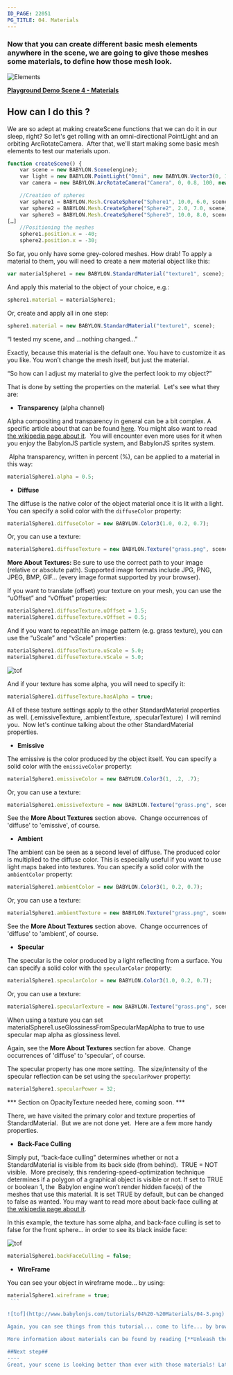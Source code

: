 ```yaml
---
ID_PAGE: 22051
PG_TITLE: 04. Materials
---
```

### Now that you can create different basic mesh elements anywhere in the scene, we are going to give those meshes some materials, to define how those mesh look.

![Elements](http://www.babylonjs.com/tutorials/04%20-%20Materials/04.png)

[**Playground Demo Scene 4 - Materials**](http://www.babylonjs.com/playground/?4)

## How can I do this ?
We are so adept at making createScene functions that we can do it in our sleep, right? So let's get rolling with an omni-directional PointLight and an orbiting ArcRotateCamera.  After that, we'll start making some basic mesh elements to test our materials upon.

```javascript
function createScene() {
    var scene = new BABYLON.Scene(engine);
    var light = new BABYLON.PointLight("Omni", new BABYLON.Vector3(0, 100, 100), scene);
    var camera = new BABYLON.ArcRotateCamera("Camera", 0, 0.8, 100, new BABYLON.Vector3.Zero(), scene);

    //Creation of spheres
    var sphere1 = BABYLON.Mesh.CreateSphere("Sphere1", 10.0, 6.0, scene);
    var sphere2 = BABYLON.Mesh.CreateSphere("Sphere2", 2.0, 7.0, scene);
    var sphere3 = BABYLON.Mesh.CreateSphere("Sphere3", 10.0, 8.0, scene);
[…]
    //Positioning the meshes
    sphere1.position.x = -40;
    sphere2.position.x = -30;
```

So far, you only have some grey-colored meshes. How drab! To apply a material to them, you will need to create a new material object like this:
```javascript
var materialSphere1 = new BABYLON.StandardMaterial("texture1", scene);
```

And apply this material to the object of your choice, e.g.:
```javascript
sphere1.material = materialSphere1;
```
Or, create and apply all in one step:
```javascript
sphere1.material = new BABYLON.StandardMaterial("texture1", scene);
```

“I tested my scene, and …nothing changed…”

Exactly, because this material is the default one. You have to customize it as you like. You won’t change the mesh itself, but just the material.

“So how can I adjust my material to give the perfect look to my object?”

That is done by setting the properties on the material.  Let's see what they are:

* **Transparency** (alpha channel)

Alpha compositing and transparency in general can be a bit complex. A specific article about that can be found [here](page.php?p=25100). You might also want to read [the wikipedia page about it](http://en.wikipedia.org/wiki/Alpha_compositing).  You will encounter even more uses for it when you enjoy the BabylonJS particle system, and BabylonJS sprites system. 

 Alpha transparency, written in percent (%), can be applied to a material in this way:
```javascript
materialSphere1.alpha = 0.5;
```

* **Diffuse**

The diffuse is the native color of the object material once it is lit with a light. You can specify a solid color with the ```diffuseColor``` property:
```javascript
materialSphere1.diffuseColor = new BABYLON.Color3(1.0, 0.2, 0.7);
```

Or, you can use a texture:
```javascript
materialSphere1.diffuseTexture = new BABYLON.Texture("grass.png", scene);
```

**More About Textures:** Be sure to use the correct path to your image (relative or absolute path). Supported image formats include JPG, PNG, JPEG, BMP, GIF… (every image format supported by your browser).

If you want to translate (offset) your texture on your mesh, you can use the “uOffset” and “vOffset” properties:
```javascript
materialSphere1.diffuseTexture.uOffset = 1.5;
materialSphere1.diffuseTexture.vOffset = 0.5;
```
And if you want to repeat/tile an image pattern (e.g. grass texture), you can use the “uScale” and “vScale” properties:
```javascript
materialSphere1.diffuseTexture.uScale = 5.0;
materialSphere1.diffuseTexture.vScale = 5.0;
```

![tof](http://www.babylonjs.com/tutorials/04%20-%20Materials/04-1.png)

And if your texture has some alpha, you will need to specify it:
```javascript
materialSphere1.diffuseTexture.hasAlpha = true;
```

All of these texture settings apply to the other StandardMaterial properties as well. (.emissiveTexture, .ambientTexture, .specularTexture)  I will remind you.  Now let's continue talking about the other StandardMaterial properties.


* **Emissive**

The emissive is the color produced by the object itself. You can specify a solid color with the ```emissiveColor``` property:
```javascript
materialSphere1.emissiveColor = new BABYLON.Color3(1, .2, .7);
```

Or, you can use a texture:
```javascript
materialSphere1.emissiveTexture = new BABYLON.Texture("grass.png", scene);
```
See the **More About Textures** section above.  Change occurrences of 'diffuse' to 'emissive', of course.

* **Ambient**

The ambient can be seen as a second level of diffuse. The produced color is multiplied to the diffuse color. This is especially useful if you want to use light maps baked into textures. You can specify a solid color with the ```ambientColor``` property:
```javascript
materialSphere1.ambientColor = new BABYLON.Color3(1, 0.2, 0.7);
```
Or, you can use a texture:
```javascript
materialSphere1.ambientTexture = new BABYLON.Texture("grass.png", scene);
```
See the **More About Textures** section above.  Change occurrences of 'diffuse' to 'ambient', of course.

* **Specular**

The specular is the color produced by a light reflecting from a surface. You can specify a solid color with the ```specularColor``` property:
```javascript
materialSphere1.specularColor = new BABYLON.Color3(1.0, 0.2, 0.7);
```
Or, you can use a texture:
```javascript
materialSphere1.specularTexture = new BABYLON.Texture("grass.png", scene);
```
When using a texture you can set materialSphere1.useGlossinessFromSpecularMapAlpha to true to use specular map alpha as glossiness level.

Again, see the **More About Textures** section far above.  Change occurrences of 'diffuse' to 'specular', of course.

The specular property has one more setting.  The size/intensity of the specular reflection can be set using the ```specularPower``` property:
```javascript
materialSphere1.specularPower = 32;
```


*** Section on OpacityTexture needed here, coming soon. ***


There, we have visited the primary color and texture properties of StandardMaterial.  But we are not done yet.  Here are a few more handy properties.

* **Back-Face Culling**

Simply put, “back-face culling” determines whether or not a StandardMaterial is visible from its back side (from behind).  TRUE = NOT visible.  More precisely, this rendering-speed-optimization technique determines if a polygon of a graphical object is visible or not. If set to TRUE or boolean 1, the  Babylon engine won’t render hidden face(s) of the meshes that use this material. It is set TRUE by default, but can be changed to false as wanted. You may want to read more about back-face culling at [the wikipedia page about it](http://en.wikipedia.org/wiki/Back_face_culling).  

In this example, the texture has some alpha, and back-face culling is set to false for the front sphere... in order to see its black inside face:

![tof](http://www.babylonjs.com/tutorials/04%20-%20Materials/04-2.png)

```javascript
materialSphere1.backFaceCulling = false;
```

* **WireFrame**

You can see your object in wireframe mode... by using:
```javascript
materialSphere1.wireframe = true;
 ```

![tof](http://www.babylonjs.com/tutorials/04%20-%20Materials/04-3.png)

Again, you can see things from this tutorial... come to life... by browsing to [the Babylon.js Playground scene 4](http://www.babylonjs.com/playground/?4).

More information about materials can be found by reading [**Unleash the StandardMaterial**](http://blogs.msdn.com/b/eternalcoding/archive/2013/07/01/babylon-js-unleash-the-standardmaterial-for-your-babylon-js-game.aspx) and also [**Advanced Texturing**](http://doc.babylonjs.com/page.php?p=22161).

##Next step##
----
Great, your scene is looking better than ever with those materials! Later we will see how to use advanced techniques with materials. But for now, we have to learn [**how to use cameras**](http://doc.babylonjs.com/page.php?p=22061).